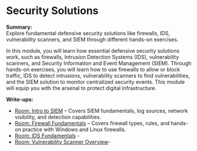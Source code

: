 # Security Solutions

**Summary:**  
Explore fundamental defensive security solutions like firewalls, IDS, vulnerability scanners, and SIEM through different hands-on exercises.

In this module, you will learn how essential defensive security solutions work, such as firewalls, Intrusion Detection Systems (IDS), vulnerability scanners, and Security Information and Event Management (SIEM). Through hands-on exercises, you will learn how to use firewalls to allow or block traffic, IDS to detect intrusions, vulnerability scanners to find vulnerabilities, and the SIEM solution to monitor centralized security events. This module will equip you with the arsenal to protect digital infrastructure.

**Write-ups:**
- [Room: Intro to SIEM](SIEM.md) – Covers SIEM fundamentals, log sources, network visibility, and detection capabilities.
- [Room: Firewall Fundamentals](Firewall_Fun.md) – Covers firewall types, rules, and hands-on practice with Windows and Linux firewalls.
- [Room: IDS Fundamentals](IDS_Fun.md) -
- [Room: Vulnerability Scanner Overview](Vuln_Scanner.md)- 

